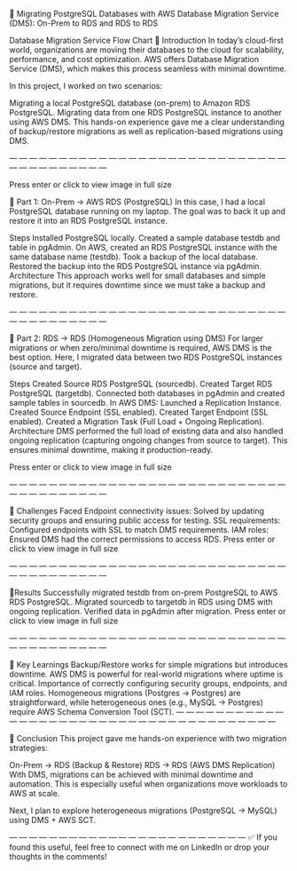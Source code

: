 🚀 Migrating PostgreSQL Databases with AWS Database Migration Service (DMS): On-Prem to RDS and RDS to RDS


Database Migration Service Flow Chart
🔹 Introduction
In today’s cloud-first world, organizations are moving their databases to the cloud for scalability, performance, and cost optimization. AWS offers Database Migration Service (DMS), which makes this process seamless with minimal downtime.

In this project, I worked on two scenarios:

Migrating a local PostgreSQL database (on-prem) to Amazon RDS PostgreSQL.
Migrating data from one RDS PostgreSQL instance to another using AWS DMS.
This hands-on experience gave me a clear understanding of backup/restore migrations as well as replication-based migrations using DMS.

— — — — — — — — — — — — — — — — — — — — — — — — — — — — — — — — — — — — — —

Press enter or click to view image in full size

🔹 Part 1: On-Prem → AWS RDS (PostgreSQL)
In this case, I had a local PostgreSQL database running on my laptop. The goal was to back it up and restore it into an RDS PostgreSQL instance.

Steps
Installed PostgreSQL locally.
Created a sample database testdb and table in pgAdmin.
On AWS, created an RDS PostgreSQL instance with the same database name (testdb).
Took a backup of the local database.
Restored the backup into the RDS PostgreSQL instance via pgAdmin.
Architecture
This approach works well for small databases and simple migrations, but it requires downtime since we must take a backup and restore.

— — — — — — — — — — — — — — — — — — — — — — — — — — — — — — — — — — — — — —

🔹 Part 2: RDS → RDS (Homogeneous Migration using DMS)
For larger migrations or when zero/minimal downtime is required, AWS DMS is the best option. Here, I migrated data between two RDS PostgreSQL instances (source and target).

Steps
Created Source RDS PostgreSQL (sourcedb).
Created Target RDS PostgreSQL (targetdb).
Connected both databases in pgAdmin and created sample tables in sourcedb.
In AWS DMS:
Launched a Replication Instance.
Created Source Endpoint (SSL enabled).
Created Target Endpoint (SSL enabled).
Created a Migration Task (Full Load + Ongoing Replication).
Architecture
DMS performed the full load of existing data and also handled ongoing replication (capturing ongoing changes from source to target). This ensures minimal downtime, making it production-ready.

Press enter or click to view image in full size

— — — — — — — — — — — — — — — — — — — — — — — — — — — — — — — — — — — — — —

🔹 Challenges Faced
Endpoint connectivity issues: Solved by updating security groups and ensuring public access for testing.
SSL requirements: Configured endpoints with SSL to match DMS requirements.
IAM roles: Ensured DMS had the correct permissions to access RDS.
Press enter or click to view image in full size

— — — — — — — — — — — — — — — — — — — — — — — — — — — — — — — — — — — — — —

🔹Results
Successfully migrated testdb from on-prem PostgreSQL to AWS RDS PostgreSQL.
Migrated sourcedb to targetdb in RDS using DMS with ongoing replication.
Verified data in pgAdmin after migration.
Press enter or click to view image in full size

— — — — — — — — — — — — — — — — — — — — — — — — — — — — — — — — — — — — — —

🔹 Key Learnings
Backup/Restore works for simple migrations but introduces downtime.
AWS DMS is powerful for real-world migrations where uptime is critical.
Importance of correctly configuring security groups, endpoints, and IAM roles.
Homogeneous migrations (Postgres → Postgres) are straightforward, while heterogeneous ones (e.g., MySQL → Postgres) require AWS Schema Conversion Tool (SCT).
— — — — — — — — — — — — — — — — — — — — — — — — — — — — — — — — — — — — — —

🔹 Conclusion
This project gave me hands-on experience with two migration strategies:

On-Prem → RDS (Backup & Restore)
RDS → RDS (AWS DMS Replication)
With DMS, migrations can be achieved with minimal downtime and automation. This is especially useful when organizations move workloads to AWS at scale.

Next, I plan to explore heterogeneous migrations (PostgreSQL → MySQL) using DMS + AWS SCT.

— — — — — — — — — — — — — — — — — — — — — — — —
✅ If you found this useful, feel free to connect with me on LinkedIn or drop your thoughts in the comments!
